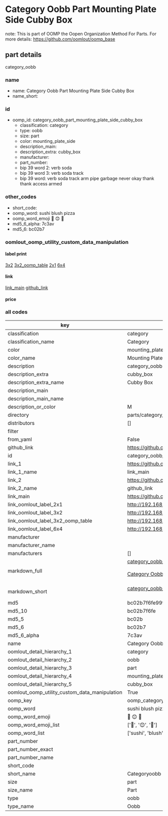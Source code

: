 # Category Oobb Part Mounting Plate Side Cubby Box  

note: This is part of OOMP the Oopen Organization Method For Parts. For more details: https://github.com/oomlout/oomp_base

##  part details



category_oobb

### name
* name: Category Oobb Part Mounting Plate Side Cubby Box
* name_short: 
### id
* oomp_id: category_oobb_part_mounting_plate_side_cubby_box
  * classification: category
  * type: oobb
  * size: part
  * color: mounting_plate_side
  * description_main: 
  * description_extra: cubby_box
  * manufacturer: 
  * part_number: 
  * bip 39 word 2: verb soda
  * bip 39 word 3: verb soda track
  * bip 39 word: verb soda track arm pipe garbage never okay thank thank access armed

### other_codes
* short_code: 
* oomp_word: sushi blush pizza
* oomp_word_emoji :sushi: :blush: :pizza:
* md5_6_alpha: 7c3av
* md5_6: bc02b7






### oomlout_oomp_utility_custom_data_manipulation
#### label print
[3x2](http://192.168.1.245:1112/?label=oomp%207c3av)
[3x2_oomp_table](http://192.168.1.107:1112/?label=oomp%207c3av)
[2x1](http://192.168.1.242:1112/?label=oomp%207c3av)
[6x4](http://192.168.1.55:1112/?label=oomp%207c3av)    

#### link

[link_main](https://github.com/oomlout/oomlout_oomp_current_version_messy/tree/main/parts/category_oobb_part_mounting_plate_side_cubby_box) [github_link](https://github.com/oomlout/oomlout_oomp_part_src/tree/main/parts/category_oobb_part_mounting_plate_side_cubby_box)                             

#### price







### all codes 
| key | value |  
| --- | --- |  
| classification | category |  
| classification_name | Category |  
| color | mounting_plate_side |  
| color_name | Mounting Plate Side |  
| description | category_oobb |  
| description_extra | cubby_box |  
| description_extra_name | Cubby Box |  
| description_main |  |  
| description_main_name |  |  
| description_or_color | M  |  
| directory | parts/category_oobb_part_mounting_plate_side_cubby_box |  
| distributors | [] |  
| filter |  |  
| from_yaml | False |  
| github_link | https://github.com/oomlout/oomlout_oomp_part_src/tree/main/parts/category_oobb_part_mounting_plate_side_cubby_box |  
| id | category_oobb_part_mounting_plate_side_cubby_box |  
| link_1 | https://github.com/oomlout/oomlout_oomp_current_version_messy/tree/main/parts/category_oobb_part_mounting_plate_side_cubby_box |  
| link_1_name | link_main |  
| link_2 | https://github.com/oomlout/oomlout_oomp_part_src/tree/main/parts/category_oobb_part_mounting_plate_side_cubby_box |  
| link_2_name | github_link |  
| link_main | https://github.com/oomlout/oomlout_oomp_current_version_messy/tree/main/parts/category_oobb_part_mounting_plate_side_cubby_box |  
| link_oomlout_label_2x1 | http://192.168.1.242:1112/?label=oomp%207c3av |  
| link_oomlout_label_3x2 | http://192.168.1.245:1112/?label=oomp%207c3av |  
| link_oomlout_label_3x2_oomp_table | http://192.168.1.107:1112/?label=oomp%207c3av |  
| link_oomlout_label_6x4 | http://192.168.1.55:1112/?label=oomp%207c3av |  
| manufacturer |  |  
| manufacturer_name |  |  
| manufacturers | [] |  
| markdown_full | [category_oobb_part_mounting_plate_side_cubby_box](https://github.com/oomlout/oomlout_oomp_current_version_messy/tree/main/parts/category_oobb_part_mounting_plate_side_cubby_box)<br>[](https://github.com/oomlout/oomlout_oomp_current_version_messy/tree/main/parts/category_oobb_part_mounting_plate_side_cubby_box)<br>[Category Oobb Part Mounting Plate Side Cubby Box](https://github.com/oomlout/oomlout_oomp_current_version_messy/tree/main/parts/category_oobb_part_mounting_plate_side_cubby_box)<br><br> |  
| markdown_short | [category_oobb_part_mounting_plate_side_cubby_box](https://github.com/oomlout/oomlout_oomp_current_version_messy/tree/main/parts/category_oobb_part_mounting_plate_side_cubby_box)<br><br> |  
| md5 | bc02b7f6fe99f2a17e52a0bbcd338f94 |  
| md5_10 | bc02b7f6fe |  
| md5_5 | bc02b |  
| md5_6 | bc02b7 |  
| md5_6_alpha | 7c3av |  
| name | Category Oobb Part Mounting Plate Side Cubby Box |  
| oomlout_detail_hierarchy_1 | category |  
| oomlout_detail_hierarchy_2 | oobb |  
| oomlout_detail_hierarchy_3 | part |  
| oomlout_detail_hierarchy_4 | mounting_plate_side |  
| oomlout_detail_hierarchy_5 | cubby_box |  
| oomlout_oomp_utility_custom_data_manipulation | True |  
| oomp_key | oomp_category_oobb_part_mounting_plate_side_cubby_box |  
| oomp_word | sushi blush pizza |  
| oomp_word_emoji | :sushi: :blush: :pizza: |  
| oomp_word_emoji_list | [':sushi:', ':blush:', ':pizza:'] |  
| oomp_word_list | ['sushi', 'blush', 'pizza'] |  
| part_number |  |  
| part_number_exact |  |  
| part_number_name |  |  
| short_code |  |  
| short_name | Categoryoobb |  
| size | part |  
| size_name | Part |  
| type | oobb |  
| type_name | Oobb |  
